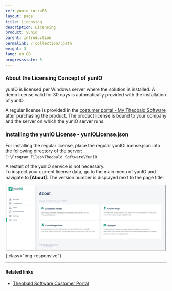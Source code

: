 ```yaml
---
ref: yunio-intro03
layout: page
title: Licensing
description: Licensing
product: yunio
parent: introduction
permalink: /:collection/:path
weight: 3
lang: en_GB
progressstate: 5
---
```


### About the Licensing Concept of yunIO

yunIO is licensed per Windows server where the solution is installed.
A demo license valid for 30 days is automatically provided with the installation of yunIO.

A regular license is provided in the [costumer portal - My Theobald Software](https://my.theobald-software.com/) after purchasing the product. 
The product license is bound to your company and the server on which the yunIO server runs.<br>
 

### Installing the yunIO License - yunIOLicense.json
For installing the regular license, place the regular yunIOLicense.json into the following directory of the server: <br>
`C:\Program Files\Theobald Software\YunIO`

A restart of the yunIO service is not necessary.<br>
To inspect your current license data, go to the main menu of yunIO and navigate to **[About]**. 
The version number is displayed next to the page title.

![Demo_License](/img/content/yunio/About.png){:class="img-responsive"}

****
#### Related links
- [Theobald Software Customer Portal](https://my.theobald-software.com/)